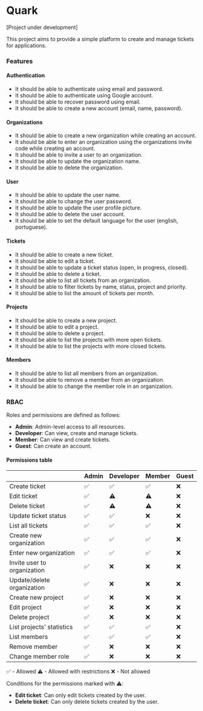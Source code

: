 # Quark

[Project under development]

This project aims to provide a simple platform to create and manage tickets for applications.

### Features

#### Authentication

-   It should be able to authenticate using email and password.
-   It should be able to authenticate using Google account.
-   It should be able to recover password using email.
-   It should be able to create a new account (email, name, password).

#### Organizations

-   It should be able to create a new organization while creating an account.
-   It should be able to enter an organization using the organizations invite code while creating an account.
-   It should be able to invite a user to an organization.
-   It should be able to update the organization name.
-   It should be able to delete the organization.

#### User

-   It should be able to update the user name.
-   It should be able to change the user password.
-   It should be able to update the user profile picture.
-   It should be able to delete the user account.
-   It should be able to set the default language for the user (english, portuguese).

#### Tickets

-   It should be able to create a new ticket.
-   It should be able to edit a ticket.
-   It should be able to update a ticket status (open, in progress, closed).
-   It should be able to delete a ticket.
-   It should be able to list all tickets from an organization.
-   It should be able to filter tickets by name, status, project and priority.
-   It should be able to list the amount of tickets per month.

#### Projects

-   It should be able to create a new project.
-   It should be able to edit a project.
-   It should be able to delete a project.
-   It should be able to list the projects with more open tickets.
-   It should be able to list the projects with more closed tickets.

#### Members

-   It should be able to list all members from an organization.
-   It should be able to remove a member from an organization.
-   It should be able to change the member role in an organization.

### RBAC

Roles and permissions are defined as follows:

-   **Admin**: Admin-level access to all resources.
-   **Developer**: Can view, create and manage tickets.
-   **Member**: Can view and create tickets.
-   **Guest**: Can create an account.

#### Permissions table

|                             | Admin | Developer | Member | Guest |
| --------------------------- | ----- | --------- | ------ | ----- |
| Create ticket               | ✅    | ✅        | ✅     | ❌    |
| Edit ticket                 | ✅    | ⚠️        | ⚠️     | ❌    |
| Delete ticket               | ✅    | ⚠️        | ⚠️     | ❌    |
| Update ticket status        | ✅    | ✅        | ❌     | ❌    |
| List all tickets            | ✅    | ✅        | ✅     | ❌    |
| Create new organization     | ✅    | ✅        | ✅     | ❌    |
| Enter new organization      | ✅    | ✅        | ✅     | ❌    |
| Invite user to organization | ✅    | ❌        | ❌     | ❌    |
| Update/delete organization  | ✅    | ❌        | ❌     | ❌    |
| Create new project          | ✅    | ❌        | ❌     | ❌    |
| Edit project                | ✅    | ❌        | ❌     | ❌    |
| Delete project              | ✅    | ❌        | ❌     | ❌    |
| List projects' statistics   | ✅    | ✅        | ✅     | ❌    |
| List members                | ✅    | ✅        | ✅     | ❌    |
| Remove member               | ✅    | ❌        | ❌     | ❌    |
| Change member role          | ✅    | ❌        | ❌     | ❌    |

✅ - Allowed
⚠️ - Allowed with restrictions
❌ - Not allowed

Conditions for the permissions marked with ⚠️:

-   **Edit ticket**: Can only edit tickets created by the user.
-   **Delete ticket**: Can only delete tickets created by the user.
